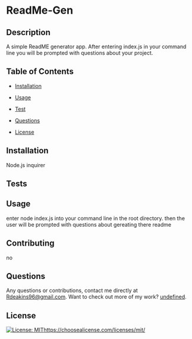 # ReadMe-Gen

  ## Description

  A simple ReadME generator app. After entering index.js in your command line you will be prompted with questions about your project. 

  ## Table of Contents

  * [Installation](#installation)

  * [Usage](#usage)

  * [Test](#tests)

  * [Questions](#questions)

  * [License](#license)

  ## Installation

  Node.js inquirer

  ## Tests

  ## Usage

  enter node index.js into your command line in the root directory. then the user will be prompted with questions about gereating there readme

  ## Contributing

  no

  ## Questions

  Any questions or contributions, contact me directly at Rdeakins96@gmail.com. Want to check out more of my work? [undefined](https://github.com/Rdeaki).

  ## License

  [![License: MIT](https://img.shields.io/badge/License-MIT-yellow.svg)](https://opensource.org/licenses/MIT)https://choosealicense.com/licenses/mit/

